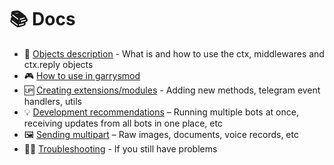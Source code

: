 # 📚 Docs

- 🤔 [Objects description](/info/understanding_things.md) - What is and how to use the ctx, middlewares and ctx.reply objects
- 🎮 [How to use in garrysmod](/info/running_within_garrysmod.md)
- 🆙 [Creating extensions/modules](/info/making_extensions.md) - Adding new methods, telegram event handlers, utils
- 💡 [Development recommendations](/info/development_tips.md) – Running multiple bots at once, receiving updates from all bots in one place, etc
- 🖼️ [Sending multipart](/info/sending_multipart.md) – Raw images, documents, voice records, etc
- 👩‍🔧 [Troubleshooting](/info/troubleshooting.md) - If you still have problems
